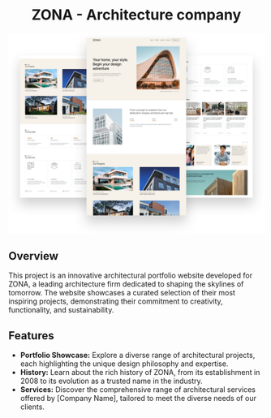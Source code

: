 <h1 align="center">ZONA - Architecture company</h1>

![Showcase](mockups/mockup_1.png)

## Overview

This project is an innovative architectural portfolio website developed for ZONA, a leading architecture firm dedicated to shaping the skylines of tomorrow. The website showcases a curated selection of their most inspiring projects, demonstrating their commitment to creativity, functionality, and sustainability.

## Features

- **Portfolio Showcase:** Explore a diverse range of architectural projects, each highlighting the unique design philosophy and expertise.
- **History:** Learn about the rich history of ZONA, from its establishment in 2008 to its evolution as a trusted name in the industry.
- **Services:** Discover the comprehensive range of architectural services offered by [Company Name], tailored to meet the diverse needs of our clients.

